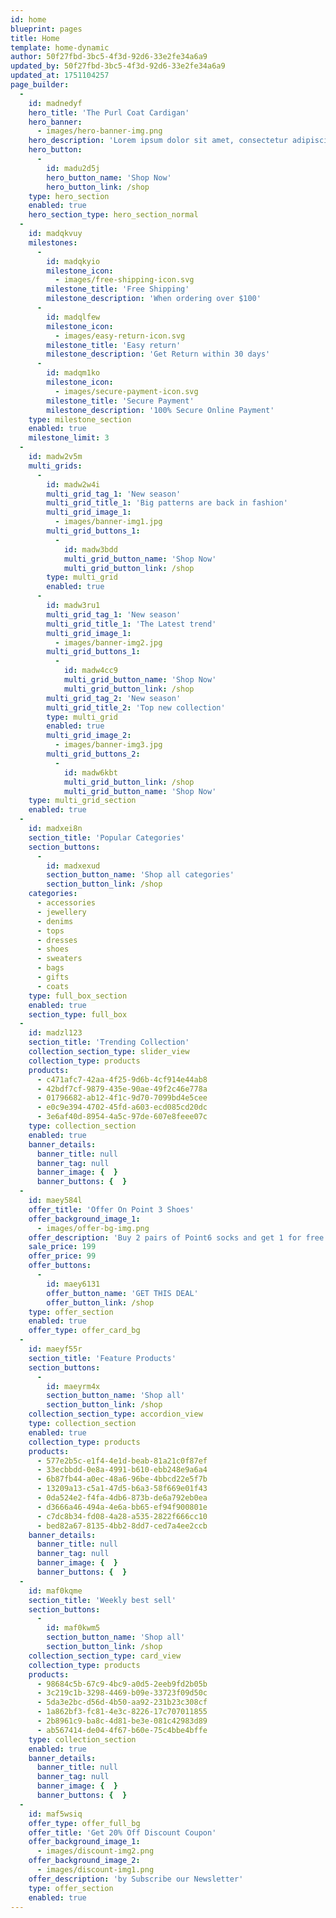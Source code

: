 ```yaml
---
id: home
blueprint: pages
title: Home
template: home-dynamic
author: 50f27fbd-3bc5-4f3d-92d6-33e2fe34a6a9
updated_by: 50f27fbd-3bc5-4f3d-92d6-33e2fe34a6a9
updated_at: 1751104257
page_builder:
  -
    id: madnedyf
    hero_title: 'The Purl Coat Cardigan'
    hero_banner:
      - images/hero-banner-img.png
    hero_description: 'Lorem ipsum dolor sit amet, consectetur adipiscing elit'
    hero_button:
      -
        id: madu2d5j
        hero_button_name: 'Shop Now'
        hero_button_link: /shop
    type: hero_section
    enabled: true
    hero_section_type: hero_section_normal
  -
    id: madqkvuy
    milestones:
      -
        id: madqkyio
        milestone_icon:
          - images/free-shipping-icon.svg
        milestone_title: 'Free Shipping'
        milestone_description: 'When ordering over $100'
      -
        id: madqlfew
        milestone_icon:
          - images/easy-return-icon.svg
        milestone_title: 'Easy return'
        milestone_description: 'Get Return within 30 days'
      -
        id: madqm1ko
        milestone_icon:
          - images/secure-payment-icon.svg
        milestone_title: 'Secure Payment'
        milestone_description: '100% Secure Online Payment'
    type: milestone_section
    enabled: true
    milestone_limit: 3
  -
    id: madw2v5m
    multi_grids:
      -
        id: madw2w4i
        multi_grid_tag_1: 'New season'
        multi_grid_title_1: 'Big patterns are back in fashion'
        multi_grid_image_1:
          - images/banner-img1.jpg
        multi_grid_buttons_1:
          -
            id: madw3bdd
            multi_grid_button_name: 'Shop Now'
            multi_grid_button_link: /shop
        type: multi_grid
        enabled: true
      -
        id: madw3ru1
        multi_grid_tag_1: 'New season'
        multi_grid_title_1: 'The Latest trend'
        multi_grid_image_1:
          - images/banner-img2.jpg
        multi_grid_buttons_1:
          -
            id: madw4cc9
            multi_grid_button_name: 'Shop Now'
            multi_grid_button_link: /shop
        multi_grid_tag_2: 'New season'
        multi_grid_title_2: 'Top new collection'
        type: multi_grid
        enabled: true
        multi_grid_image_2:
          - images/banner-img3.jpg
        multi_grid_buttons_2:
          -
            id: madw6kbt
            multi_grid_button_link: /shop
            multi_grid_button_name: 'Shop Now'
    type: multi_grid_section
    enabled: true
  -
    id: madxei8n
    section_title: 'Popular Categories'
    section_buttons:
      -
        id: madxexud
        section_button_name: 'Shop all categories'
        section_button_link: /shop
    categories:
      - accessories
      - jewellery
      - denims
      - tops
      - dresses
      - shoes
      - sweaters
      - bags
      - gifts
      - coats
    type: full_box_section
    enabled: true
    section_type: full_box
  -
    id: madzl123
    section_title: 'Trending Collection'
    collection_section_type: slider_view
    collection_type: products
    products:
      - c471afc7-42aa-4f25-9d6b-4cf914e44ab8
      - 42bdf7cf-9879-435e-90ae-49f2c46e778a
      - 01796682-ab12-4f1c-9d70-7099bd4e5cee
      - e0c9e394-4702-45fd-a603-ecd085cd20dc
      - 3e6af40d-8954-4a5c-97de-607e8feee07c
    type: collection_section
    enabled: true
    banner_details:
      banner_title: null
      banner_tag: null
      banner_image: {  }
      banner_buttons: {  }
  -
    id: maey584l
    offer_title: 'Offer On Point 3 Shoes'
    offer_background_image_1:
      - images/offer-bg-img.png
    offer_description: 'Buy 2 pairs of Point6 socks and get 1 for free !'
    sale_price: 199
    offer_price: 99
    offer_buttons:
      -
        id: maey6131
        offer_button_name: 'GET THIS DEAL'
        offer_button_link: /shop
    type: offer_section
    enabled: true
    offer_type: offer_card_bg
  -
    id: maeyf55r
    section_title: 'Feature Products'
    section_buttons:
      -
        id: maeyrm4x
        section_button_name: 'Shop all'
        section_button_link: /shop
    collection_section_type: accordion_view
    type: collection_section
    enabled: true
    collection_type: products
    products:
      - 577e2b5c-e1f4-4e1d-beab-81a21c0f87ef
      - 33ecbbdd-0e8a-4991-b610-ebb248e9a6a4
      - 6b87fb44-a0ec-48a6-96be-4bbcd22e5f7b
      - 13209a13-c5a1-47d5-b6a3-58f669e01f43
      - 0da524e2-f4fa-4db6-873b-de6a792eb0ea
      - d3666a46-494a-4e6a-bb65-ef94f900801e
      - c7dc8b34-fd08-4a28-a535-2822f666cc10
      - bed82a67-8135-4bb2-8dd7-ced7a4ee2ccb
    banner_details:
      banner_title: null
      banner_tag: null
      banner_image: {  }
      banner_buttons: {  }
  -
    id: maf0kqme
    section_title: 'Weekly best sell'
    section_buttons:
      -
        id: maf0kwm5
        section_button_name: 'Shop all'
        section_button_link: /shop
    collection_section_type: card_view
    collection_type: products
    products:
      - 98684c5b-67c9-4bc9-a0d5-2eeb9fd2b05b
      - 3c219c1b-3298-4469-b09e-33723f09d50c
      - 5da3e2bc-d56d-4b50-aa92-231b23c308cf
      - 1a862bf3-fc81-4e3c-8226-17c707011855
      - 2b8961c9-ba8c-4d81-be3e-081c42983d89
      - ab567414-de04-4f67-b60e-75c4bbe4bffe
    type: collection_section
    enabled: true
    banner_details:
      banner_title: null
      banner_tag: null
      banner_image: {  }
      banner_buttons: {  }
  -
    id: maf5wsiq
    offer_type: offer_full_bg
    offer_title: 'Get 20% Off Discount Coupon'
    offer_background_image_1:
      - images/discount-img2.png
    offer_background_image_2:
      - images/discount-img1.png
    offer_description: 'by Subscribe our Newsletter'
    type: offer_section
    enabled: true
---
```

